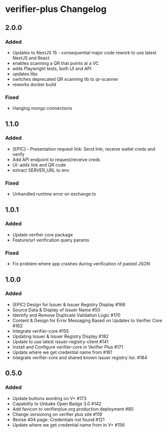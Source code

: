 # verifier-plus Changelog

## 2.0.0 
### Added
- Updates to NextJS 15 - consequential major code rework to use latest NextJS and React
- enables scanning a QR that points at a VC
- adds Playwright tests, both UI and API
- updates libs
- switches deprecated QR scanning lib to qr-scanner
- reworks docker build
### Fixed
- Hanging mongo connections

## 1.1.0 
### Added
- [EPIC] - Presentation request link: Send link; receive wallet creds and verify
- Add API endpoint to request/receive creds
- UI: adds link and QR code
- extract SERVER_URL to env
### Fixed
- Unhandled runtime error on exchange.ts

## 1.0.1 
### Added
- Update verifier core package
- Feature/url verification query params
### Fixed
- Fix problem where app crashes during verification of pasted JSON


## 1.0.0 
### Added
- [EPIC] Design for Issuer & Issuer Registry Display #168
- Source Data & Display of Issuer Name #50
- Identify and Remove Duplicate Validation Logic #170
- Content & Design for Error Messaging Based on Updates to Verifier Core #162
- Integrate verifier-core #155
- Updating Issuer & Issuer Registry Display #182
- Update to use latest issuer-registry-client #141
- Install and Configure verifier-core in Verifier Plus #171
- Update where we get credential name from #161
- Integrate verifier-core and shared known issuer registry list. #184

## 0.5.0 
### Added
- Update buttons wording on V+ #173
- Capability to Unbake Open Badge 3.0 #142
- Add favicon to verifierplus.org production deployment #80
- Change versioning on verifier plus site #119
- Revise 404 page: Credentials not found #121
- Update where we get credential name from in V+ #156